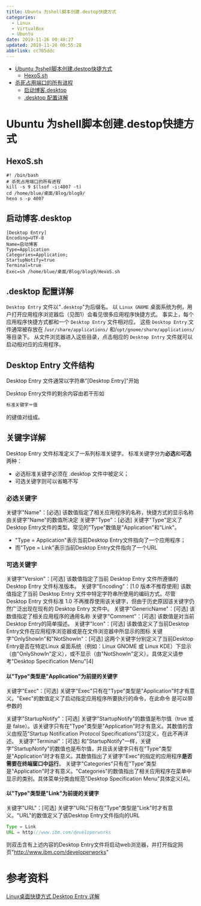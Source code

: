 ```yaml
---
title: Ubuntu 为shell脚本创建.destop快捷方式
categories: 
  - Linux
  - VirtualBox
  - Ubuntu
date: 2019-11-26 00:48:27
updated: 2019-11-26 00:55:28
abbrlink: cc785ddc
---
```

<div id='my_toc'>

- [Ubuntu 为shell脚本创建.destop快捷方式](/blog/cc785ddc/#Ubuntu-为shell脚本创建-destop快捷方式)
    - [HexoS.sh](/blog/cc785ddc/#HexoS-sh)
- [杀死占用端口的所有进程](/blog/cc785ddc/#杀死占用端口的所有进程)
    - [启动博客.desktop](/blog/cc785ddc/#启动博客-desktop)
    - [.desktop 配置详解](/blog/cc785ddc/#-desktop-配置详解)

</div>
<!--more-->
<script>if (navigator.platform.toLowerCase() == 'win32'){document.getElementById('my_toc').style.display = 'none';}</script>

<!--end-->
# Ubuntu 为shell脚本创建.destop快捷方式 #
## HexoS.sh ##
```shell
#! /bin/bash
# 杀死占用端口的所有进程
kill -s 9 $(lsof -i:4007 -t)
cd /home/blue/桌面/Blog/blog9/
hexo s -p 4007

```
## 启动博客.desktop ##
```shell
[Desktop Entry]
Encoding=UTF-8
Name=启动博客
Type=Application
Categories=Application;
StartupNotify=true
Terminal=true
Exec=sh /home/blue/桌面/Blog/blog9/HexoS.sh
```

## .desktop 配置详解 ##
`Desktop Entry` 文件以"`.desktop`"为后缀名。
以 `Linux GNOME` 桌面系统为例，用户打开应用程序浏览器后（见图1）会看见很多应用程序快捷方式。
事实上，每个应用程序快捷方式都和一个 `Desktop Entry` 文件相对应。
这些 `Desktop Entry` 文件通常被存放在 /`usr/share/applications/` 和/`opt/gnome/share/applications/` 等目录下。
从文件浏览器进入这些目录，点击相应的 `Desktop Entry` 文件就可以启动相对应的应用程序。

## Desktop Entry 文件结构
Desktop Entry 文件通常以字符串"[Desktop Entry]"开始

Desktop Entry文件的剩余内容由若干形如
```java
标准关键字＝值
```
的键值对组成。
## 关键字详解
Desktop Entry 文件标准定义了一系列标准关键字。
标准关键字分为**必选**和**可选**两种：
- 必选标准关键字必须在 .desktop 文件中被定义；
- 可选关键字则可以省略不写

### 必选关键字
关键字"Name"：[必选]
该数值指定了相关应用程序的名称，快捷方式的显示名称由关键字"Name"的数值所决定
关键字"Type"：[必选]
关键字"Type"定义了Desktop Entry文件的类型。常见的"Type"数值是"Application"和"Link"。
- "Type = Application"表示当前Desktop Entry文件指向了一个应用程序；
- 而"Type = Link"表示当前Desktop Entry文件指向了一个URL

### 可选关键字
关键字"Version"：[可选] 该数值指定了当前 Desktop Entry 文件所遵循的 Desktop Entry 文件标准版本。
关键字"Encoding"：[1.0 版本不推荐使用] 该数值指定了当前 Desktop Entry 文件中特定字符串所使用的编码方式。尽管Desktop Entry 文件标准 1.0 不再推荐使用该关键字，但由于历史原因该关键字仍然广泛出现在现有的 Desktop Entry 文件中。
关键字"GenericName"：[可选]
该数值指定了相关应用程序的通用名称
关键字"Comment"：[可选]
该数值是对当前Desktop Entry的简单描述。
关键字"Icon"：[可选]
该数值定义了当前Desktop Entry文件在应用程序浏览器或是在文件浏览器中所显示的图标
关键字"OnlyShowIn"和"NotShowIn"：[可选]
这两个关键字分别定义了当前Desktop Entry是否在特定Linux 桌面系统（例如：Linux GNOME 或 Linux KDE）下显示（由"OnlyShowIn"定义），或不显示（由"NotShowIn"定义）。具体定义请参考"Desktop Specification Menu"[4]

#### 以"Type"类型是"Application"为前提的关键字
关键字"Exec"：[可选]
关键字"Exec"只有在"Type"类型是"Application"时才有意义。"Exec"的数值定义了启动指定应用程序所要执行的命令，在此命令 是可以带参数的

关键字"StartupNotify"：[可选]
关键字"StartupNotify"的数值是布尔值（true 或是 false）。该关键字只有在"Type"类型是"Application"时才有意义。其数值的含义由规范"Startup Notification Protocol Specifications"[3]定义，在此不再详述。
关键字"Terminal"：[可选]
和"StartupNotify"一样，关键字"StartupNotify"的数值也是布尔值，并且该关键字只有在"Type"类型 是"Application"时才有意义。其数值指出了关键字"Exec"的指定的应用程序**是否需要在终端窗口中运行**。
关键字"Categories"只有在"Type"类型是"Application"时才有意义。"Categories"的数值指出了相关应用程序在菜单中显示的类别。具体菜单分类由规范"Desktop Specification Menu"具体定义[4]。

####  以"Type"类型是"Link"为前提的关键字
关键字"URL"：[可选]
关键字"URL"只有在"Type"类型是"Link"时才有意义。"URL"的数值定义了该Desktop Entry文件指向的URL
```java
Type = Link
URL = http://www.ibm.com/developerworks
```
则双击含有上述内容的Desktop Entry文件将启动web浏览器，并打开指定网页"http://www.ibm.com/developerworks"


# 参考资料
[Linux桌面快捷方式 Desktop Entry 详解](http://m.blog.chinaunix.net/uid-20332519-id-3015914)
